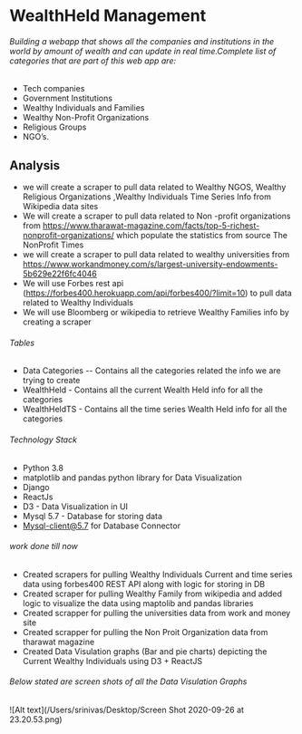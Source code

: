 # WealthHeld Management

###### Building a webapp that shows all the companies and institutions in the world by amount of wealth and can update in real time.Complete list of categories that are part of this web app are:
  * Tech companies 
  * Government Institutions 
  * Wealthy Individuals and Families 
  * Wealthy Non-Profit Organizations 
  * Religious Groups 
  * NGO’s.

## Analysis
* we will create a scraper to pull data related to Wealthy NGOS, Wealthy Religious Organizations ,Wealthy Individuals Time Series Info from Wikipedia data sites
* We will create a scraper to pull data related to Non -profit organizations from https://www.tharawat-magazine.com/facts/top-5-richest-nonprofit-organizations/ which populate the statistics from source The NonProfit Times
* we will create a scraper to pull data related to wealthy universities from  https://www.workandmoney.com/s/largest-university-endowments-5b629e22f6fc4046
* We will use Forbes rest api (https://forbes400.herokuapp.com/api/forbes400/?limit=10) to pull data related to Wealthy Individuals
* We will use Bloomberg or wikipedia to retrieve Wealthy Families info by creating a scraper

###### Tables
- Data Categories -- Contains all the categories related the info we are trying to create
- WealthHeld - Contains all the current Wealth Held info for all the categories
- WealthHeldTS - Contains all the time series Wealth Held info for all the categories

###### Technology Stack
* Python 3.8
* matplotlib and pandas python library for Data Visualization
* Django
* ReactJs
* D3 - Data Visualization in UI
* Mysql 5.7 - Database for storing data
* Mysql-client@5.7 for Database Connector

###### work done till now
* Created scrapers for pulling Wealthy Individuals Current and time series data using forbes400 REST API along with logic for storing in DB
* Created scraper for pulling Wealthy Family from wikipedia and added logic to visualize the data using maptolib and pandas libraries
* Created scrapper for pulling the universities data from work and money site
* Created scrapper for pulling the Non Proit Organization data from tharawat magazine
* Created Data Visulation graphs (Bar and pie charts) depicting the Current Wealthy Individuals using D3 + ReactJS

###### Below stated are screen shots of all the Data Visulation Graphs
![Alt text](/Users/srinivas/Desktop/Screen Shot 2020-09-26 at 23.20.53.png)
